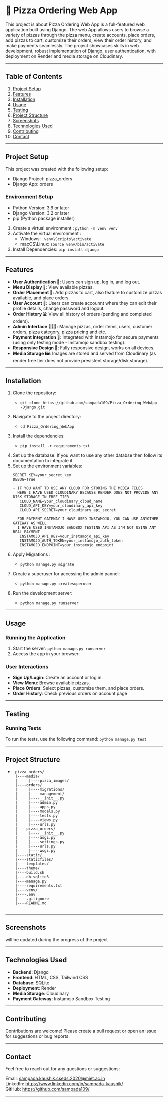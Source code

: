 # 🍕 Pizza Ordering Web App

This project is about Pizza Ordering Web App is a full-featured web application built using Django. The web App allows users to browse a variety of pizzas through the pizza menu, create accounts, place orders, add pizzas to cart, customize their orders, view their order history, and make payments seamlessly. The project showcases skills in web development, robust implementation of Django, user authentication, with deployment on Render and media storage on Cloudinary.

---

## Table of Contents
1. [Project Setup](#project-setup)
2. [Features](#features)
3. [Installation](#installation)
4. [Usage](#usage)
5. [Testing](#testing)
6. [Project Structure](#project-structure)
7. [Screenshots](#screenshots)
8. [Technologies Used](#technologies-used)
9. [Contributing](#contributing)
10. [Contact](#contact)

---

## Project Setup
This project was created with the following setup:

- Django Project: pizza_orders
- Django App: orders
### Environment Setup
- Python Version: 3.6 or later
- Django Version: 3.2 or later
- pip (Python package installer)

1. Create a virtual environment : ```python -m venv venv```
2. Activate the virtual environment :
   - Windows: ```.venv\Scripts\activate```
   - macOS\Linux: ```source venv/bin/activate```
3. Install Dependencies: ```pip install django```

---

## Features
- **User Authentication 🪪**: Users can sign up, log in, and log out.
- **Menu Display 📃**: View available pizzas.
- **Order Placement 🛒**: Add pizzas to cart, also feature to customize pizzas available, and place orders.
- **User Account 🔐**: Users can create accounnt where they can edit their profile details, change password and logout.
- **Order History ⌛**: View all history of orders (pending and completed orders).
- **Admin Interface 👨🏻‍💼**: Manage pizzas, order items, users, customer orders, pizza category, pizza pricing and etc.
- **Payment Integration 🏧**: Integrated with Instamojo for secure payments (using only testing mode - Instamojo sandbox testing).
- **Responsive Design 📱**: Fully responsive design, works on all devices.
- **Media Storage 🖼️**: Images are stored and served from Cloudinary (as render free tier does not provide presistent storage/disk storage).

---

## Installation
1. Clone the repository: <br>
   - ```
     git clone https://github.com/sampada109/Pizza_Ordering_WebApp---Django.git
2. Navigate to the project directory: <br>
   - ```
     cd Pizza_Ordering_WebApp
3. Install the dependencies:<br>
   - ```
     pip install -r requirements.txt
4. Set up the database: If you want to use any other databse then follow its documentation to integrate it.
5. Set up the environment variables: <br>
   ```env
   SECRET_KEY=your_secret_key
   DEBUG=True
   
   - IF YOU WANT TO USE ANY CLOUD FOR STORING THE MEDIA FILES
     HERE I HAVE USED CLOUDINARY BECAUSE RENDER DOES NOT PROVIDE ANY DISK STORAGE IN FREE TIER
      CLOUD_NAME=your_cloudinary_cloud_name
      CLOUD_API_KEY=your_cloudinary_api_key
      CLOUD_API_SECRET=your_cloudinary_api_secret
   
   - FOR PAYMENT GATEWAY I HAVE USED INSTAMOJO, YOU CAN USE ANYOTHER GATEWAY AS WELL
     I HAVE USED INSTAMOJO SANDBOX TESTING API AS I'M NOT USING ANY REAL PAYMENT 
      INSTAMOJO_API_KEY=your_instamojo_api_key
      INSTAMOJO_AUTH_TOKEN=your_instamojo_auth_token
      INSTAMOJO_ENDPOINT=your_instamojo_endpoint

8. Apply Migrations : <br>
   - ```
     python manage.py migrate
7. Create a superuser for accessing the admin pannel:
   - ```
     python manage.py createsuperuser
9. Run the development server:
    - ```
      python manage.py runserver

---

## Usage
### Running the Application
  1. Start the server:
     ```python manage.py runserver```
  2. Access the app in your browser:
### User Interactions
  - **Sign Up/Login**: Create an account or log in.
  - **View Menu**: Browse available pizzas.
  - **Place Orders**: Select pizzas, customize them, and place orders.
  - **Order History**: Check previous orders on account page

---

## Testing
### Running Tests
To run the tests, use the following command:
```python manage.py test```

---

## Project Structure
- ```
   pizza_orders/
   |----media/
   |     |----pizza_images/
   |----orders/
   |     |----migrations/
   |     |----management/
   |     |----__init__.py
   |     |----admin.py
   |     |----apps.py
   |     |----models.py
   |     |----tests.py
   |     |----views.py
   |     |----urls.py
   |----pizza_orders/
   |     |----__init__.py
   |     |----asgi.py
   |     |----settings.py
   |     |----urls.py
   |     |----wsgi.py
   |----static/
   |----staticfiles/
   |----templates/
   |----theme/
   |----build.sh
   |----db.sqlite3
   |----manage.py
   |----requirements.txt
   |----venv/
   |----.env
   |----.gitignore
   |----README.md


---

## Screenshots
will be updated during the progress of the project

---

## Technologies Used
- **Backend**: Django
- **Frontend**: HTML, CSS, Tailwind CSS
- **Database**: SQLite
- **Deployment**: Render
- **Media Storage**: Cloudinary
- **Payment Gateway**: Instamojo Sandbox Testing

---

## Contributing
Contributions are welcome! Please create a pull request or open an issue for suggestions or bug reports.

---

## Contact
Feel free to reach out for any questions or suggestions:

Email: sampada.kaushik.cseds.2020@miet.ac.in <br>
LinkedIn: https://www.linkedin.com/in/sampada-kaushik/ <br>
GitHub: https://github.com/sampada109/

---
